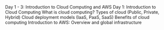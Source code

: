 Day 1 - 3: Introduction to Cloud Computing and AWS Day 1: Introduction to Cloud Computing What is cloud computing? Types of cloud (Public, Private, Hybrid) Cloud deployment models (IaaS, PaaS, SaaS) Benefits of cloud computing Introduction to AWS: Overview and global infrastructure
